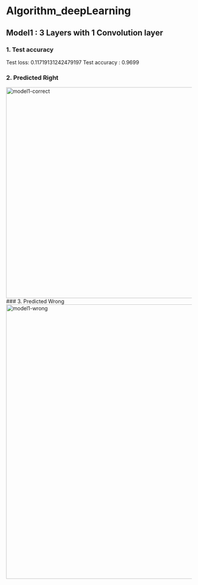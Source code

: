 # Algorithm_deepLearning

## Model1 : 3 Layers with 1 Convolution layer
### 1. Test accuracy
Test loss: 0.11719131242479197
Test accuracy : 0.9699
### 2. Predicted Right
<img width="571" alt="model1-correct" src="https://user-images.githubusercontent.com/33650014/83393726-3d2e8380-a432-11ea-97ac-85ea04f0a441.png">
### 3. Predicted Wrong
<img width="743" alt="model1-wrong" src="https://user-images.githubusercontent.com/33650014/83393728-3dc71a00-a432-11ea-83a9-12c2ff0d9e78.png">

